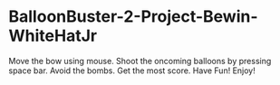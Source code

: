 # BalloonBuster-2-Project-Bewin-WhiteHatJr
Move the bow using mouse.
Shoot the oncoming balloons by pressing space bar.
Avoid the bombs.
Get the most score.
Have Fun! Enjoy!

